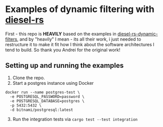 # Examples of dynamic filtering with [diesel-rs](https://github.com/diesel-rs/diesel)

First - this repo is **HEAVILY** based on the examples in [diesel-rs-dynamic-filters](https://github.com/andreievg/diesel-rs-dynamic-filters), and by "heavily" I mean - its all their work, i just needed to restructure it to make it fit how I think about the software architectures I tend to build. So thank you Andrei for the original work!




## Setting up and running the examples

1. Clone the repo.
2. Start a postgres instance using Docker
```
docker run --name postgres-test \
  -e POSTGRESQL_PASSWORD=password \
  -e POSTGRESQL_DATABASE=postgres \
  -p 5432:5432 \
  -d bitnami/postgresql:latest
```
3. Run the integration tests via `cargo test --test integration`

